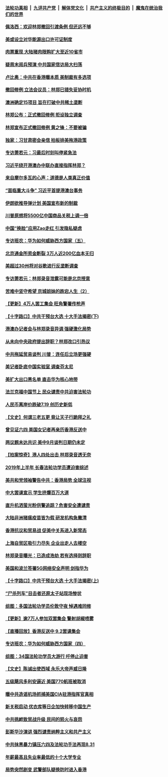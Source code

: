 ####  [法轮功真相](../../../../basic/blob/master/README.md?t=09042239) &nbsp;|&nbsp; [九评共产党](../../../../9ping.md/blob/master/README.md?t=09042239) &nbsp;|&nbsp; [解体党文化](../../../../jtdwh.md/blob/master/README.md?t=09042239)  &nbsp;|&nbsp; [共产主义的终极目的](../../../../gczydzjmd.md/blob/master/README.md?t=09042239) &nbsp;|&nbsp; [魔鬼在统治我们的世界](../../../../mgztzwmdsj.md/blob/master/README.md?t=09042239) 

#### [佩洛西：欢迎林郑撤回引渡条例 但还远不够](../pages/nf4514/n11499635.md?t=09042239) 

#### [美或设立对华能源出口许可证制度](../pages/nf4514/n11499607.md?t=09042239) 

#### [肉票重现 大陆猪肉限购扩大至近10省市](../pages/nf4514/n11499216.md?t=09042239) 

#### [疑周末阅兵预演  中共国家信访局大扫荡](../pages/nf4514/n11498987.md?t=09042239) 

#### [卢比奥：中共在香港曝本质 美制裁有多选项](../pages/nf4514/n11499090.md?t=09042239) 

#### [撤回修例 立法会议员：林郑已错失妥协时机](../pages/nf4514/n11498705.md?t=09042239) 

#### [澳洲确定15项目 旨在打破中共稀土垄断](../pages/nf4514/n11498449.md?t=09042239) 

#### [林郑公布：正式撤回修例 拒设独立调查](../pages/nf4514/n11498197.md?t=09042239) 

#### [林郑宣布正式撤回修例 黄之锋：不要被骗](../pages/nf4514/n11498649.md?t=09042239) 

#### [独家：习甘肃密会亲信 拍板排美拖港政策](../pages/nf4514/n11498256.md?t=09042239) 

#### [专访萧若元：习最后时刻叫停紧急法](../pages/nf4514/n11498194.md?t=09042239) 

#### [习近平绕开港澳办中联办直接指挥林郑？](../pages/nf4514/n11498398.md?t=09042239) 

#### [来自摩尔多瓦的心声：道德是人类真正价值](../pages/nf4514/n11490640.md?t=09042239) 

#### [“面临重大斗争” 习近平首提港澳台事务](../pages/nf4514/n11497460.md?t=09042239) 

#### [伊朗欲推导弹计划 美国宣布新的制裁](../pages/nf4514/n11497219.md?t=09042239) 

#### [川普原想将5500亿中国商品关税上调一倍](../pages/nf4514/n11497285.md?t=09042239) 

#### [中国“换脸”应用Zao走红 引发隐私疑虑](../pages/nf4514/n11497194.md?t=09042239) 

#### [专访班农：华为如何威胁西方国家（五）](../pages/nf4514/n11497102.md?t=09042239) 

#### [北京通金所资金断裂 3万人近200亿血本无归](../pages/nf4514/n11496783.md?t=09042239) 

#### [美超过30州将对谷歌进行反垄断调查](../pages/nf4514/n11496865.md?t=09042239) 

#### [专访萧若元：林郑录音泄露可能是北京授意](../pages/nf4514/n11496811.md?t=09042239) 

#### [苦难中坚守希望 京城姐妹的跌宕人生（2）](../pages/nf4514/n11488493.md?t=09042239) 

#### [【更新】4万人罢工集会 旺角警署传枪声](../pages/nf4514/n11495594.md?t=09042239) 

#### [【十字路口】中共干预台大选 十大手法揭密(下)](../pages/nf4514/n11489673.md?t=09042239) 

#### [港澳办记者会与林郑录音异调 强硬激化局势](../pages/nf4514/n11496616.md?t=09042239) 

#### [从未向中央政府提出辞职？林郑改口引热议](../pages/nf4514/n11496660.md?t=09042239) 

#### [中共拖延贸易谈判 川普：连任后立场更强硬](../pages/nf4514/n11496558.md?t=09042239) 

#### [美记者卧底中国实验室 调查芬太尼](../pages/nf4514/n11495261.md?t=09042239) 

#### [美扩大出口黑名单 直击华为核心地带](../pages/nf4514/n11469002.md?t=09042239) 

#### [法兰克福中国节上 民众谴责中共迫害法轮功](../pages/nf4514/n11492087.md?t=09042239) 

#### [人民币离岸价跌破7.19 创历史新低](../pages/nf4514/n11495853.md?t=09042239) 

#### [【文史】何谓三老五更 竟让天子行跪拜之礼](../pages/nf4514/n11492231.md?t=09042239) 

#### [曾见证六四 美国女记者再亲历香港反送中](../pages/nf4514/n11495042.md?t=09042239) 

#### [两议题未达共识 美中9月谈判日期仍未定](../pages/nf4514/n11494942.md?t=09042239) 

#### [【拍案惊奇】港人四处出击 林郑录音透无奈](../pages/nf4514/n11495041.md?t=09042239) 

#### [2019年上半年 长春法轮功学员遭迫害综述](../pages/nf4514/n11488590.md?t=09042239) 

#### [美共和党领袖警告中共：香港局势 全球注视](../pages/nf4514/n11494644.md?t=09042239) 

#### [中大罢课宣示 学生挤爆百万大道](../pages/nf4514/n11494317.md?t=09042239) 

#### [直升机洒萤光粉供警追踪？危害安全遭谴责](../pages/nf4514/n11494433.md?t=09042239) 

#### [大陆非洲猪瘟疫苗皆为假 研发机构急撇清](../pages/nf4514/n11494278.md?t=09042239) 

#### [香港抗议和贸易战 促美中关系进入新常态](../pages/nf4514/n11494180.md?t=09042239) 

#### [上海自贸区吸引力尽失 企业出走人去楼空](../pages/nf4514/n11494304.md?t=09042239) 

#### [林郑录音曝光：已造成浩劫 若有选择则辞职](../pages/nf4514/n11494272.md?t=09042239) 

#### [美国和波兰签署5G网络安全声明 剑指华为](../pages/nf4514/n11494094.md?t=09042239) 

#### [【十字路口】中共干预台大选 十大手法揭密(上)](../pages/nf4514/n11489627.md?t=09042239) 

#### [“尸杀列车”目击者还原太子站现场惨状](../pages/nf4514/n11493797.md?t=09042239) 

#### [组图：多国法轮功学员伦敦守夜 悼遇难同修](../pages/nf4514/n11492546.md?t=09042239) 

#### [【更新】逾7万人参加双罢集会 警射胡椒喷雾](../pages/nf4514/n11492670.md?t=09042239) 

#### [【直播回放】香港反送中 9.2罢课集会](../pages/nf4514/n11492004.md?t=09042239) 

#### [专访班农：华为如何威胁西方国家（四）](../pages/nf4514/n11492276.md?t=09042239) 

#### [组图：34国法轮功学员大游行 吁停止迫害](../pages/nf4514/n11492658.md?t=09042239) 

#### [【文史】陈诚出使西域 永乐大帝声威日隆](../pages/nf4514/n7988331.md?t=09042239) 

#### [五级飓风多利安逼近 美国770航班被取消](../pages/nf4514/n11493033.md?t=09042239) 

#### [曝中共造谣机场抓捕美国CIA驻港指挥官真相](../pages/nf4514/n11492596.md?t=09042239) 

#### [新关税启动 优衣库等日企加快转移中国生产](../pages/nf4514/n11492817.md?t=09042239) 

#### [中共挑衅致贸战升级 民间的怒火与哀怨](../pages/nf4514/n11486841.md?t=09042239) 

#### [彭斯华沙演讲 强烈谴责纳粹主义和共产主义](../pages/nf4514/n11492441.md?t=09042239) 

#### [中共抹黑暴力镇压六四及法轮功手法再现8.31](../pages/nf4514/n11492406.md?t=09042239) 

#### [年薪最高且失业率最低的十个大学专业](../pages/nf4514/n11481694.md?t=09042239) 

#### [局势突然剧变 武警部队疑换防时进入香港](../pages/nf4514/n11492272.md?t=09042239) 

